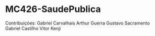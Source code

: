 # MC426-SaudePublica

Contribuições: 
Gabriel Carvalhais
Arthur Guerra
Gustavo Sacramento
Gabriel Castilho
Vitor Kenji
